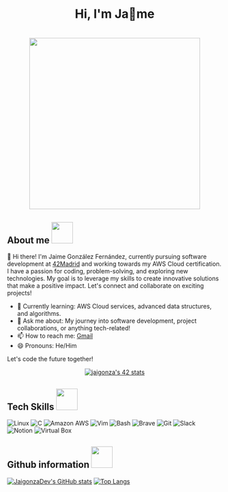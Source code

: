 # <h1 align="center">  Hi, I'm Ja🌴me </h1> 

<h1 align="center"> <img src="https://media.giphy.com/media/3oz8xRQiRlaS1XwnPW/giphy.gif?cid=ecf05e47pzwq7ejfj368p82qe3o30rqkrtka0hw4zaprosn5&ep=v1_gifs_search&rid=giphy.gif&ct=g" width="400"/> </h1>

<h2 align="left"> About me <img src="https://media.giphy.com/media/v1.Y2lkPTc5MGI3NjExNGcwcmRwYzlxbzN5MW04cnRkOG94NmtjOTBtdGFxMmV4ZnFxMzhtcyZlcD12MV9zdGlja2Vyc19zZWFyY2gmY3Q9cw/R3d4tHCUqTqb6/giphy.gif" width="50"> </h2>

👋 Hi there! I'm Jaime González Fernández, currently pursuing software development at [42Madrid](https://www.42madrid.com/) and working towards my AWS Cloud certification. I have a passion for coding, problem-solving, and exploring new technologies. My goal is to leverage my skills to create innovative solutions that make a positive impact. Let's connect and collaborate on exciting projects!

- 🌱 Currently learning: AWS Cloud services, advanced data structures, and algorithms.
- 💬 Ask me about: My journey into software development, project collaborations, or anything tech-related!
- 📫 How to reach me: [Gmail](mailto:llaime.gf@gmail.com)
- 😄 Pronouns: He/Him

Let's code the future together!

<p align="center">
<a href="https://github.com/oakoudad/badge42"><img src="https://badge.mediaplus.ma/colorfulwaves/jaigonza?1337Badge=off&42Network=off&UM6P=off" alt="jaigonza's 42 stats" /></a>
</p>


<h2 align="left"> Tech Skills <img src="https://media.giphy.com/media/v1.Y2lkPTc5MGI3NjExOTQ4dmFkcWpmdnNqMHU5b3k5d3ViOW5nMXlkcndiMGVueHU2eTR3NCZlcD12MV9zdGlja2Vyc19zZWFyY2gmY3Q9cw/gnahh8tvdlrymDpHB4/giphy.gif" width="50"/> </h2>
 
![Linux](https://img.shields.io/badge/Linux-FCC624?style=for-the-badge&logo=linux&logoColor=black)
![C](https://img.shields.io/badge/C-00599C?style=for-the-badge&logo=c&logoColor=white)
![Amazon AWS](https://img.shields.io/badge/Amazon_AWS-FF9900?style=for-the-badge&logo=amazonaws&logoColor=white)
![Vim](https://img.shields.io/badge/VIM-%2311AB00.svg?&style=for-the-badge&logo=vim&logoColor=white)
![Bash](https://img.shields.io/badge/GNU%20Bash-4EAA25?style=for-the-badge&logo=GNU%20Bash&logoColor=white)
![Brave](https://img.shields.io/badge/Brave-FF1B2D?style=for-the-badge&logo=Brave&logoColor=white)
![Git](https://img.shields.io/badge/GIT-E44C30?style=for-the-badge&logo=git&logoColor=white) 
![Slack](https://img.shields.io/badge/Slack-4A154B?style=for-the-badge&logo=slack&logoColor=white)
![Notion](https://img.shields.io/badge/Notion-000000?style=for-the-badge&logo=notion&logoColor=white)
![Virtual Box](https://img.shields.io/badge/VirtualBox-183A61?logo=virtualbox&logoColor=white&style=for-the-badge)

<h2> Github information <img src="https://media.giphy.com/media/KzJkzjggfGN5Py6nkT/giphy.gif?cid=790b7611rb9gi94sdzbz7x0k06bn3k484n2120uvfo4vjzlj&ep=v1_stickers_search&rid=giphy.gif&ct=s" width="50"/> </h2>

[![JaigonzaDev's GitHub stats](https://github-readme-stats.vercel.app/api?username=JaigonzaDev&show_icons=true&theme=github_dark)](https://github.com/anuraghazra/github-readme-stats) [![Top Langs](https://github-readme-stats.vercel.app/api/top-langs/?username=JaigonzaDev&theme=github_dark)](https://github.com/anuraghazra/github-readme-stats) 
